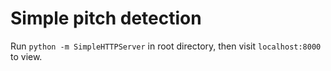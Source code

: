 # Simple pitch detection

Run `python -m SimpleHTTPServer` in root directory, then visit `localhost:8000` to view.
